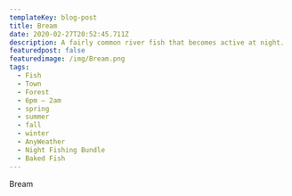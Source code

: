 ```yaml
---
templateKey: blog-post
title: Bream
date: 2020-02-27T20:52:45.711Z
description: A fairly common river fish that becomes active at night.
featuredpost: false
featuredimage: /img/Bream.png
tags:
  - Fish
  - Town
  - Forest
  - 6pm – 2am
  - spring
  - summer
  - fall
  - winter
  - AnyWeather
  - Night Fishing Bundle
  - Baked Fish
---
```

Bream
